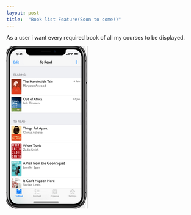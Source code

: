 ```yaml
---
layout: post
title:  "Book list Feature(Soon to come!)"
---
```




As a user i want every required book of all my courses to be displayed.


![Demo](/assets/img/a2.PNG)





